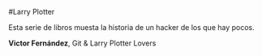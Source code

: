 #Larry Plotter

Esta serie de libros muesta la historia de un hacker de los que hay pocos.


**Victor Fernández**, Git & Larry Plotter Lovers


